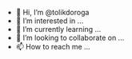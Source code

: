 - 👋 Hi, I’m @tolikdoroga
- 👀 I’m interested in ...
- 🌱 I’m currently learning ...
- 💞️ I’m looking to collaborate on ...
- 📫 How to reach me ...

<!---
tolikdoroga/tolikdoroga is a ✨ special ✨ repository because its `README.md` (this file) appears on your GitHub profile.
You can click the Preview link to take a look at your changes.
--->

